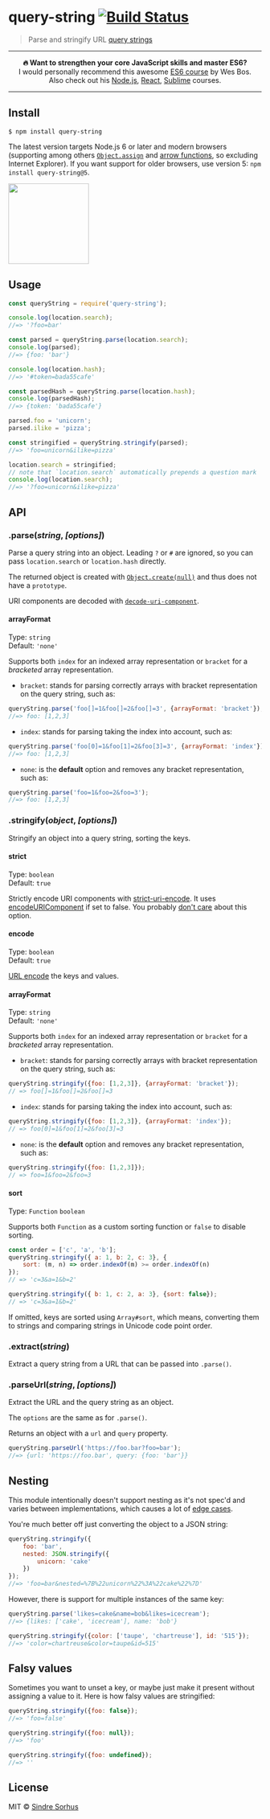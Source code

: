 # query-string [![Build Status](https://travis-ci.org/sindresorhus/query-string.svg?branch=master)](https://travis-ci.org/sindresorhus/query-string)

> Parse and stringify URL [query strings](https://en.wikipedia.org/wiki/Query_string)

---

<p align="center"><b>🔥 Want to strengthen your core JavaScript skills and master ES6?</b><br>I would personally recommend this awesome <a href="https://ES6.io/friend/AWESOME">ES6 course</a> by Wes Bos.<br>Also check out his <a href="https://LearnNode.com/friend/AWESOME">Node.js</a>, <a href="https://ReactForBeginners.com/friend/AWESOME">React</a>, <a href="https://SublimeTextBook.com/friend/AWESOME">Sublime</a> courses.</p>

---


## Install

```
$ npm install query-string
```

The latest version targets Node.js 6 or later and modern browsers (supporting among others [`Object.assign`](https://kangax.github.io/compat-table/es6/#test-Object_static_methods_Object.assign_a_href=_https://developer.mozilla.org/en-US/docs/Web/JavaScript/Reference/Global_Objects/Object/assign_title=_MDN_documentation_img_src=_../mdn.png_alt=_MDN_(Mozilla_Development_Network)_logo_width=_15_height=_13_/_/a_nbsp;) and [arrow functions](https://kangax.github.io/compat-table/es6/#test-arrow_functions), so excluding Internet Explorer). If you want support for older browsers, use version 5: `npm install query-string@5`.

<a href="https://www.patreon.com/sindresorhus">
	<img src="https://c5.patreon.com/external/logo/become_a_patron_button@2x.png" width="160">
</a>


## Usage

```js
const queryString = require('query-string');

console.log(location.search);
//=> '?foo=bar'

const parsed = queryString.parse(location.search);
console.log(parsed);
//=> {foo: 'bar'}

console.log(location.hash);
//=> '#token=bada55cafe'

const parsedHash = queryString.parse(location.hash);
console.log(parsedHash);
//=> {token: 'bada55cafe'}

parsed.foo = 'unicorn';
parsed.ilike = 'pizza';

const stringified = queryString.stringify(parsed);
//=> 'foo=unicorn&ilike=pizza'

location.search = stringified;
// note that `location.search` automatically prepends a question mark
console.log(location.search);
//=> '?foo=unicorn&ilike=pizza'
```


## API

### .parse(*string*, *[options]*)

Parse a query string into an object. Leading `?` or `#` are ignored, so you can pass `location.search` or `location.hash` directly.

The returned object is created with [`Object.create(null)`](https://developer.mozilla.org/en-US/docs/Web/JavaScript/Reference/Global_Objects/Object/create) and thus does not have a `prototype`.

URI components are decoded with [`decode-uri-component`](https://github.com/SamVerschueren/decode-uri-component).

#### arrayFormat

Type: `string`<br>
Default: `'none'`

Supports both `index` for an indexed array representation or `bracket` for a *bracketed* array representation.

- `bracket`: stands for parsing correctly arrays with bracket representation on the query string, such as:

```js
queryString.parse('foo[]=1&foo[]=2&foo[]=3', {arrayFormat: 'bracket'});
//=> foo: [1,2,3]
```

- `index`: stands for parsing taking the index into account, such as:

```js
queryString.parse('foo[0]=1&foo[1]=2&foo[3]=3', {arrayFormat: 'index'});
//=> foo: [1,2,3]
```

- `none`: is the **default** option and removes any bracket representation, such as:

```js
queryString.parse('foo=1&foo=2&foo=3');
//=> foo: [1,2,3]
```

### .stringify(*object*, *[options]*)

Stringify an object into a query string, sorting the keys.

#### strict

Type: `boolean`<br>
Default: `true`

Strictly encode URI components with [strict-uri-encode](https://github.com/kevva/strict-uri-encode). It uses [encodeURIComponent](https://developer.mozilla.org/en/docs/Web/JavaScript/Reference/Global_Objects/encodeURIComponent)
if set to false. You probably [don't care](https://github.com/sindresorhus/query-string/issues/42) about this option.

#### encode

Type: `boolean`<br>
Default: `true`

[URL encode](https://developer.mozilla.org/en/docs/Web/JavaScript/Reference/Global_Objects/encodeURIComponent) the keys and values.

#### arrayFormat

Type: `string`<br>
Default: `'none'`

Supports both `index` for an indexed array representation or `bracket` for a *bracketed* array representation.

- `bracket`: stands for parsing correctly arrays with bracket representation on the query string, such as:

```js
queryString.stringify({foo: [1,2,3]}, {arrayFormat: 'bracket'});
// => foo[]=1&foo[]=2&foo[]=3
```

- `index`: stands for parsing taking the index into account, such as:

```js
queryString.stringify({foo: [1,2,3]}, {arrayFormat: 'index'});
// => foo[0]=1&foo[1]=2&foo[3]=3
```

- `none`: is the __default__ option and removes any bracket representation, such as:

```js
queryString.stringify({foo: [1,2,3]});
// => foo=1&foo=2&foo=3
```

#### sort

Type: `Function` `boolean`

Supports both `Function` as a custom sorting function or `false` to disable sorting.

```js
const order = ['c', 'a', 'b'];
queryString.stringify({ a: 1, b: 2, c: 3}, {
	sort: (m, n) => order.indexOf(m) >= order.indexOf(n)
});
// => 'c=3&a=1&b=2'
```

```js
queryString.stringify({ b: 1, c: 2, a: 3}, {sort: false});
// => 'c=3&a=1&b=2'
```

If omitted, keys are sorted using `Array#sort`, which means, converting them to strings and comparing strings in Unicode code point order.

### .extract(*string*)

Extract a query string from a URL that can be passed into `.parse()`.

### .parseUrl(*string*, *[options]*)

Extract the URL and the query string as an object.

The `options` are the same as for `.parse()`.

Returns an object with a `url` and `query` property.

```js
queryString.parseUrl('https://foo.bar?foo=bar');
//=> {url: 'https://foo.bar', query: {foo: 'bar'}}
```


## Nesting

This module intentionally doesn't support nesting as it's not spec'd and varies between implementations, which causes a lot of [edge cases](https://github.com/visionmedia/node-querystring/issues).

You're much better off just converting the object to a JSON string:

```js
queryString.stringify({
	foo: 'bar',
	nested: JSON.stringify({
		unicorn: 'cake'
	})
});
//=> 'foo=bar&nested=%7B%22unicorn%22%3A%22cake%22%7D'
```

However, there is support for multiple instances of the same key:

```js
queryString.parse('likes=cake&name=bob&likes=icecream');
//=> {likes: ['cake', 'icecream'], name: 'bob'}

queryString.stringify({color: ['taupe', 'chartreuse'], id: '515'});
//=> 'color=chartreuse&color=taupe&id=515'
```


## Falsy values

Sometimes you want to unset a key, or maybe just make it present without assigning a value to it. Here is how falsy values are stringified:

```js
queryString.stringify({foo: false});
//=> 'foo=false'

queryString.stringify({foo: null});
//=> 'foo'

queryString.stringify({foo: undefined});
//=> ''
```


## License

MIT © [Sindre Sorhus](https://sindresorhus.com)
